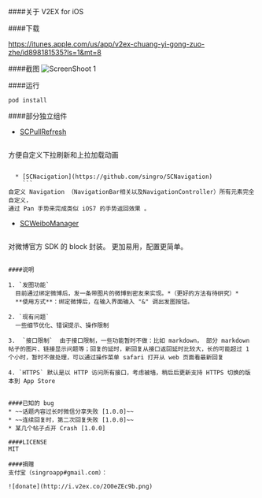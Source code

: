 ####关于
V2EX for iOS


####下载

https://itunes.apple.com/us/app/v2ex-chuang-yi-gong-zuo-zhe/id898181535?ls=1&mt=8

####截图
![ScreenShoot 1](http://i.v2ex.co/EwnuC7uf.png)

####运行
```
pod install
```

####部分独立组件

  * [SCPullRefresh](https://github.com/singro/SCPullRefresh)  
    ```
方便自定义下拉刷新和上拉加载动画
```

  * [SCNacigation](https://github.com/singro/SCNavigation) 
    ```
自定义 Navigation （NavigationBar相关以及NavigationController）所有元素完全自定义，
通过 Pan 手势来完成类似 iOS7 的手势返回效果 。
```

  * [SCWeiboManager](https://github.com/singro/SCWeiboManager) 
    ```
对微博官方 SDK 的 block 封装。 更加易用，配置更简单。
```

####说明

1. `发图功能`
  目前通过绑定微博后，发一条带图片的微博到密友来实现。*（更好的方法有待研究）*
  **使用方式**：绑定微博后，在输入界面输入 "&" 调出发图按钮。

2. `现有问题`
  一些细节优化、错误提示、操作限制
 
3.  `接口限制`  由于接口限制，一些功能暂时不做：比如 markdown， 部分 markdown 帖子的图片、链接显示问题等；回复的延时，新回复从接口返回延时比较大，长的可能超过 1 个小时，暂时不做处理，可以通过操作菜单 safari 打开从 web 页面看最新回复

4. `HTTPS` 默认是以 HTTP 访问所有接口，考虑被墙，稍后后更新支持 HTTPS 切换的版本到 App Store
    

####已知的 bug
* ~~话题内容过长时微信分享失败 [1.0.0]~~
* ~~连续回复时，第二次回复失败 [1.0.0]~~
* 某几个帖子点开 Crash [1.0.0]

####LICENSE
MIT

####捐赠
支付宝（singroapp#gmail.com）：

![donate](http://i.v2ex.co/2O0eZEc9b.png)
